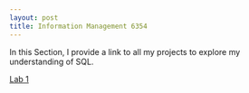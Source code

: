 ```yaml
---
layout: post
title: Information Management 6354
---
```

In this Section, I provide a link to all my projects to explore my understanding of SQL. 

[Lab 1](https://kjaura1.github.io/SQLCode/1.html)

